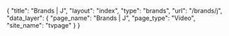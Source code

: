 {
    "title": "Brands | J",
    "layout": "index",
    "type": "brands",
    "url": "\/brands\/j",
    "data_layer": {
        "page_name": "Brands | J",
        "page_type": "Video",
        "site_name": "tvpage"
    }
}